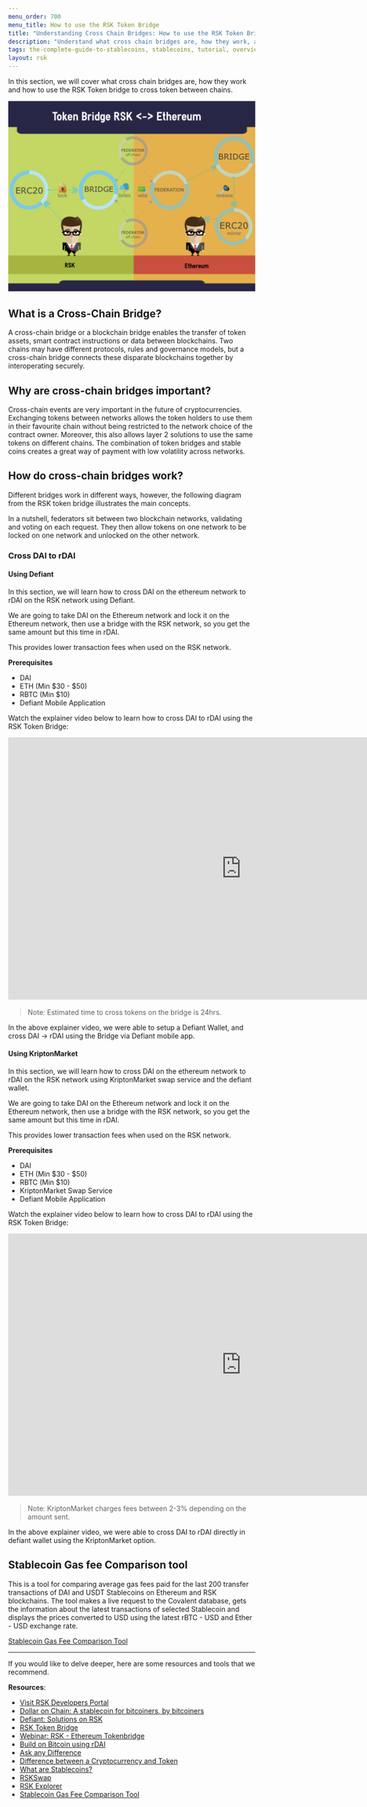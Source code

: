 ```yaml
---
menu_order: 700
menu_title: How to use the RSK Token Bridge
title: "Understanding Cross Chain Bridges: How to use the RSK Token Bridge - The Complete Guide to Stablecoins"
description: "Understand what cross chain bridges are, how they work, and how to cross tokens between chains using RSK token bridge"
tags: the-complete-guide-to-stablecoins, stablecoins, tutorial, overview, guides, tokens, defiant, tokenbridge, cross-chain, bridge, web3, bitcoin, rsk, peer-to-peer, blockchain
layout: rsk
---
```


In this section, we will cover what cross chain bridges are, how they work and how to use the RSK Token bridge to cross token between chains.

![RSK-Ethereum Token Bridge](/assets/img/tools/tokenbridge/token-bridge-diagram.png)

## What is a Cross-Chain Bridge?

A cross-chain bridge or a blockchain bridge enables the transfer of token assets, smart contract instructions or data between blockchains. Two chains may have different protocols, rules and governance models, but a cross-chain bridge connects these disparate blockchains together by interoperating securely.


## Why are cross-chain bridges important?

Cross-chain events are very important in the future of cryptocurrencies. Exchanging tokens between networks allows the token holders to use them in their favourite chain without being restricted to the network choice of the contract owner. Moreover, this also allows layer 2 solutions to use the same tokens on different chains. The combination of token bridges and stable coins creates a great way of payment with low volatility across networks.

## How do cross-chain bridges work?

Different bridges work in different ways, however, the following diagram from the RSK token bridge illustrates the main concepts.

In a nutshell, federators sit between two blockchain networks, validating and voting on each request. They then allow tokens on one network to be locked on one network and unlocked on the other network.

### Cross DAI to rDAI

#### Using Defiant

In this section, we will learn how to cross DAI on the ethereum network to rDAI on the RSK network using Defiant.

We are going to take DAI on the Ethereum network and lock it on the Ethereum network, then use a bridge with the RSK network, so you get the same amount but this time in rDAI.

This provides lower transaction fees when used on the RSK network.

**Prerequisites**

- DAI
- ETH (Min $30 - $50)
- RBTC  (Min $10)
- Defiant Mobile Application

Watch the explainer video below to learn how to cross DAI to rDAI using the RSK Token Bridge: 

<div class="video-container">
  <iframe width="949" height="534" src="https://youtube.com/embed/RS-_HNRJx04"   frameborder="0" allow="accelerometer; autoplay; encrypted-media; gyroscope; picture-in-picture" allowfullscreen></iframe>
</div>

> Note: Estimated time to cross tokens on the bridge is 24hrs.

In the above explainer video, we were able to setup a Defiant Wallet, and cross DAI → rDAI using the Bridge via Defiant mobile app.


#### Using KriptonMarket

In this section, we will learn how to cross DAI on the ethereum network to rDAI on the RSK network using KriptonMarket swap service and the defiant wallet.

We are going to take DAI on the Ethereum network and lock it on the Ethereum network, then use a bridge with the RSK network, so you get the same amount but this time in rDAI.

This provides lower transaction fees when used on the RSK network.

**Prerequisites**

- DAI
- ETH (Min $30 - $50)
- RBTC  (Min $10)
- KriptonMarket Swap Service
- Defiant Mobile Application

Watch the explainer video below to learn how to cross DAI to rDAI using the RSK Token Bridge: 

<div class="video-container">
  <iframe width="949" height="534" src="https://youtube.com/embed/p6IodhKzpkg"   frameborder="0" allow="accelerometer; autoplay; encrypted-media; gyroscope; picture-in-picture" allowfullscreen></iframe>
</div>

> Note: KriptonMarket charges fees between 2-3% depending on the amount sent.

In the above explainer video, we were able to cross DAI to rDAI directly in defiant wallet using the KriptonMarket option.

## Stablecoin Gas fee Comparison tool 

This is a tool for comparing average gas fees paid for the last 200 transfer transactions of DAI and USDT Stablecoins on Ethereum and RSK blockchains. The tool makes a live request to the Covalent database, gets the information about the latest transactions of selected Stablecoin and displays the prices converted to USD using the latest rBTC - USD and Ether - USD exchange rate.

[Stablecoin Gas Fee Comparison Tool](https://stablecoins.rsk.co)

----

If you would like to delve deeper, here are some resources and tools that we recommend.

**Resources**:

- [Visit RSK Developers Portal](https://github.com/rsksmart/devportal) 
- [Dollar on Chain: A stablecoin for bitcoiners, by bitcoiners](https://moneyonchain.com/blog/dollar-on-chain-chain-a-bitcoin-stablecoin-by-bitcoiners/)
- [Defiant: Solutions on RSK](https://developers.rsk.co/solutions/defiant/)
- [RSK Token Bridge](https://tokenbridge.rsk.co/)
- [Webinar: RSK - Ethereum Tokenbridge](https://youtu.be/3ZOvpLE3MvM)
- [Build on Bitcoin using rDAI](https://youtu.be/2yApyI9Zvu8)
- [Ask any Difference](https://askanydifference.com/)
- [Difference between a Cryptocurrency and Token](https://developers.rsk.co/kb/get-crypto-on-rsk/cryptocurrency-vs-token/)
- [What are Stablecoins?](https://youtu.be/JHzyQS1rc_s)
- [RSKSwap](https://app.rskswap.com/swap)
- [RSK Explorer](https://explorer.rsk.co/)
- [Stablecoin Gas Fee Comparison Tool](/guides/stablecoin/stablecoin-on-bitcoin/#stablecoin-gas-fee-comparison-tool)